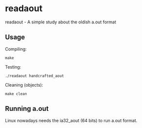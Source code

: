 readaout
========

readaout - A simple study about the oldish a.out format


Usage
-----

Compiling:

`make`

Testing:

`./readaout handcrafted_aout`

Cleaning (objects):

`make clean`


Running a.out
-------------

Linux nowadays needs the ia32_aout (64 bits) to run a.out format.
